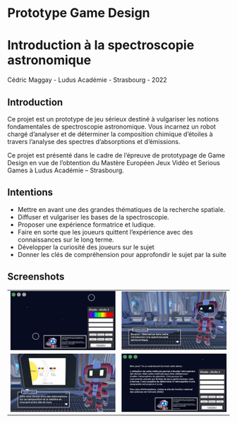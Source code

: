# Prototype Game Design 
# Introduction à la spectroscopie astronomique

Cédric Maggay - Ludus Académie - Strasbourg - 2022

## Introduction
Ce projet est un prototype de jeu sérieux destiné à vulgariser les notions fondamentales de spectroscopie astronomique. Vous incarnez un robot chargé d’analyser et de déterminer la composition chimique d’étoiles à travers l’analyse des spectres d’absorptions et d’émissions.

Ce projet est présenté dans le cadre de l’épreuve de prototypage de Game Design en vue de l’obtention du Mastère Européen Jeux Vidéo et Serious Games à Ludus Académie – Strasbourg. 

## Intentions
- Mettre en avant une des grandes thématiques de la recherche spatiale.
- Diffuser et vulgariser les bases de la spectroscopie.
- Proposer une expérience formatrice et ludique. 
- Faire en sorte que les joueurs quittent l’expérience avec des connaissances sur le long terme.
- Développer la curiosité des joueurs sur le sujet 
- Donner les clés de compréhension pour approfondir le sujet par la suite

## Screenshots

<table>
	<tr>
		<td><img src="img/1.PNG" width="500"></td>
		<td><img src="img/2.PNG" width="500"></td>
	</tr>
	<tr>
		<td><img src="img/3.PNG" width="500"></td>
		<td><img src="img/4.PNG" width="500"></td>
	</tr>
</table>
